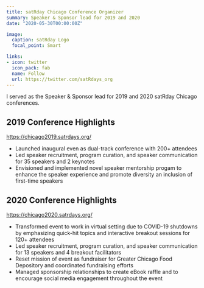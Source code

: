 ```yaml
---
title: satRday Chicago Conference Organizer
summary: Speaker & Sponsor lead for 2019 and 2020
date: "2020-05-30T00:00:00Z"

image:
  caption: satRday Logo
  focal_point: Smart

links:
- icon: twitter
  icon_pack: fab
  name: Follow
  url: https://twitter.com/satRdays_org
---
```


I served as the Speaker & Sponsor lead for 2019 and 2020 satRday Chicago conferences.

## 2019 Conference Highlights

https://chicago2019.satrdays.org/

- Launched inaugural even as dual-track conference with 200+ attendees
- Led speaker recruitment, program curation, and speaker communication for 35 speakers and 2 keynotes
- Envisioned and implemented novel speaker mentorship progam to enhance the speaker experience and promote diversity an inclusion of first-time speakers

## 2020 Conference Highlights

https://chicago2020.satrdays.org/

- Transformed event to work in virtual setting due to COVID-19 shutdowns by emphasizing quick-hit topics and interactive breakout sessions for 120+ attendees
- Led speaker recruitment, program curation, and speaker communication for 13 speakers and 4 breakout facilitators
- Reset mission of event as fundraiser for Greater Chicago Food Depository and coordinated fundraising efforts
- Managed sponsorship relationships to create eBook raffle and to encourage social media engagement throughout the event
